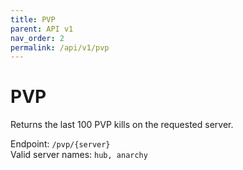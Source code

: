 ```yaml
---
title: PVP
parent: API v1
nav_order: 2
permalink: /api/v1/pvp
---
```


# PVP

Returns the last 100 PVP kills on the requested server.

Endpoint: `/pvp/{server}`
<br />
Valid server names: `hub, anarchy`

